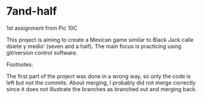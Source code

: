 # 7and-half
1st assignment from Pic 10C

This project is aiming to create a Mexican game similar to Black Jack calle dsiete y medio' (seven and a half).
The main focus is practicing using git/version control software.

Footnotes:

The first part of the project was done in a wrong way, so only the code is left but not the commits.
About merging, I probably did not merge correctly since it does not illustrate the branches as branched out and merging back.
